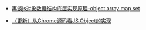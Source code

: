 - [再谈js对象数据结构底层实现原理-object array map set](https://juejin.im/post/5cde63b3f265da1bd30527a5)

- [（更新）从Chrome源码看JS Object的实现](https://zhuanlan.zhihu.com/p/26169639)

